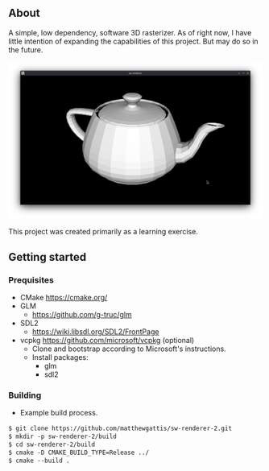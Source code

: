 
## About

A simple, low dependency, software 3D rasterizer. As of right now, I have little intention of expanding the capabilities of this project. But may do so in the future.

![](docs/sw-utah-teapot.png)

This project was created primarily as a learning exercise.

## Getting started

### Prequisites
- CMake https://cmake.org/
- GLM
    - https://github.com/g-truc/glm
- SDL2
    - https://wiki.libsdl.org/SDL2/FrontPage
- vcpkg https://github.com/microsoft/vcpkg (optional)
    - Clone and bootstrap according to Microsoft's instructions.
    - Install packages:
        - glm
        - sdl2

### Building
- Example build process.
```
$ git clone https://github.com/matthewgattis/sw-renderer-2.git
$ mkdir -p sw-renderer-2/build
$ cd sw-renderer-2/build
$ cmake -D CMAKE_BUILD_TYPE=Release ../
$ cmake --build .
```

